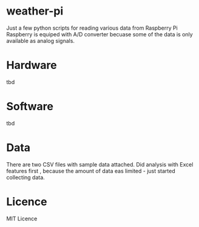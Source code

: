 # weather-pi
Just a few python scripts for reading various data from Raspberry Pi
Raspberry is equiped with A/D converter becuase some of the data is only available as analog signals.

# Hardware
tbd

# Software
tbd

# Data
There are two CSV files with sample data attached.
Did analysis with Excel features first , because the amount of data eas limited - just started collecting data.

# Licence
MIT Licence
